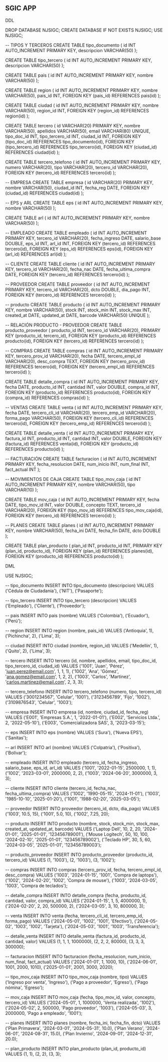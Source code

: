 ## SGIC APP 


DDL

DROP DATABASE NJSIGC;
CREATE DATABASE IF NOT EXISTS NJSIGC;
USE NJSIGC;

-- TIPOS Y TERCEROS
CREATE TABLE tipo_documento (
    id INT AUTO_INCREMENT PRIMARY KEY,
    descripcion VARCHAR(50)
);

CREATE TABLE tipo_tercero (
    id INT AUTO_INCREMENT PRIMARY KEY,
    descripcion VARCHAR(50)
);

CREATE TABLE pais (
    id INT AUTO_INCREMENT PRIMARY KEY,
    nombre VARCHAR(50)
);

CREATE TABLE region (
    id INT AUTO_INCREMENT PRIMARY KEY,
    nombre VARCHAR(50),
    pais_id INT,
    FOREIGN KEY (pais_id) REFERENCES pais(id)
);

CREATE TABLE ciudad (
    id INT AUTO_INCREMENT PRIMARY KEY,
    nombre VARCHAR(50),
    region_id INT,
    FOREIGN KEY (region_id) REFERENCES region(id)
);

CREATE TABLE tercero (
    id VARCHAR(20) PRIMARY KEY,
    nombre VARCHAR(50),
    apellidos VARCHAR(50),
    email VARCHAR(80) UNIQUE,
    tipo_doc_id INT,
    tipo_tercero_id INT,
    ciudad_id INT,
    FOREIGN KEY (tipo_doc_id) REFERENCES tipo_documento(id),
    FOREIGN KEY (tipo_tercero_id) REFERENCES tipo_tercero(id),
    FOREIGN KEY (ciudad_id) REFERENCES ciudad(id)
);

CREATE TABLE tercero_telefono (
    id INT AUTO_INCREMENT PRIMARY KEY,
    numero VARCHAR(20),
    tipo VARCHAR(20),
    tercero_id VARCHAR(20),
    FOREIGN KEY (tercero_id) REFERENCES tercero(id)
);

-- EMPRESA
CREATE TABLE empresa (
    id VARCHAR(20) PRIMARY KEY,
    nombre VARCHAR(50),
    ciudad_id INT,
    fecha_reg DATE,
    FOREIGN KEY (ciudad_id) REFERENCES ciudad(id)
);

-- EPS y ARL
CREATE TABLE eps (
    id INT AUTO_INCREMENT PRIMARY KEY,
    nombre VARCHAR(50)
);

CREATE TABLE arl (
    id INT AUTO_INCREMENT PRIMARY KEY,
    nombre VARCHAR(50)
);

-- EMPLEADO
CREATE TABLE empleado (
    id INT AUTO_INCREMENT PRIMARY KEY,
    tercero_id VARCHAR(20),
    fecha_ingreso DATE,
    salario_base DOUBLE,
    eps_id INT,
    arl_id INT,
    FOREIGN KEY (tercero_id) REFERENCES tercero(id),
    FOREIGN KEY (eps_id) REFERENCES eps(id),
    FOREIGN KEY (arl_id) REFERENCES arl(id)
);

-- CLIENTE
CREATE TABLE cliente (
    id INT AUTO_INCREMENT PRIMARY KEY,
    tercero_id VARCHAR(20),
    fecha_nac DATE,
    fecha_ultima_compra DATE,
    FOREIGN KEY (tercero_id) REFERENCES tercero(id)
);

-- PROVEEDOR
CREATE TABLE proveedor (
    id INT AUTO_INCREMENT PRIMARY KEY,
    tercero_id VARCHAR(20),
    dcto DOUBLE,
    dia_pago INT,
    FOREIGN KEY (tercero_id) REFERENCES tercero(id)
);

-- producto
CREATE TABLE producto (
    id INT AUTO_INCREMENT PRIMARY KEY,
    nombre VARCHAR(50),
    stock INT,
    stock_min INT,
    stock_max INT,
    created_at DATE,
    updated_at DATE,
    barcode VARCHAR(50) UNIQUE
);

-- RELACIÓN PRODUCTO - PROVEEDOR
CREATE TABLE producto_proveedor (
    producto_id INT,
    tercero_id VARCHAR(20),
    PRIMARY KEY (producto_id, tercero_id),
    FOREIGN KEY (producto_id) REFERENCES producto(id),
    FOREIGN KEY (tercero_id) REFERENCES tercero(id)
);

-- COMPRAS
CREATE TABLE compras (
    id INT AUTO_INCREMENT PRIMARY KEY,
    tercero_prov_id VARCHAR(20),
    fecha DATE,
    tercero_empl_id VARCHAR(20),
    desc_compra TEXT,
    FOREIGN KEY (tercero_prov_id) REFERENCES tercero(id),
    FOREIGN KEY (tercero_empl_id) REFERENCES tercero(id)
);

CREATE TABLE detalle_compra (
    id INT AUTO_INCREMENT PRIMARY KEY,
    fecha DATE,
    producto_id INT,
    cantidad INT,
    valor DOUBLE,
    compra_id INT,
    FOREIGN KEY (producto_id) REFERENCES producto(id),
    FOREIGN KEY (compra_id) REFERENCES compras(id)
);

-- VENTAS
CREATE TABLE venta (
    id INT AUTO_INCREMENT PRIMARY KEY,
    fecha DATE,
    tercero_cli_id VARCHAR(20),
    tercero_emp_id VARCHAR(20),
    forma_pago VARCHAR(50),
    FOREIGN KEY (tercero_cli_id) REFERENCES tercero(id),
    FOREIGN KEY (tercero_emp_id) REFERENCES tercero(id)
);

CREATE TABLE detalle_venta (
    id INT AUTO_INCREMENT PRIMARY KEY,
    factura_id INT,
    producto_id INT,
    cantidad INT,
    valor DOUBLE,
    FOREIGN KEY (factura_id) REFERENCES venta(id),
    FOREIGN KEY (producto_id) REFERENCES producto(id)
);

-- FACTURACIÓN
CREATE TABLE facturacion (
    id INT AUTO_INCREMENT PRIMARY KEY,
    fecha_resolucion DATE,
    num_inicio INT,
    num_final INT,
    fact_actual INT
);

-- MOVIMIENTOS DE CAJA
CREATE TABLE tipo_mov_caja (
    id INT AUTO_INCREMENT PRIMARY KEY,
    nombre VARCHAR(50),
    tipo VARCHAR(10)
);

CREATE TABLE mov_caja (
    id INT AUTO_INCREMENT PRIMARY KEY,
    fecha DATE,
    tipo_mov_id INT,
    valor DOUBLE,
    concepto TEXT,
    tercero_id VARCHAR(20),
    FOREIGN KEY (tipo_mov_id) REFERENCES tipo_mov_caja(id),
    FOREIGN KEY (tercero_id) REFERENCES tercero(id)
);

-- PLANES
CREATE TABLE planes (
    id INT AUTO_INCREMENT PRIMARY KEY,
    nombre VARCHAR(50),
    fecha_ini DATE,
    fecha_fin DATE,
    dcto DOUBLE
);

CREATE TABLE plan_producto (
    plan_id INT,
    producto_id INT,
    PRIMARY KEY (plan_id, producto_id),
    FOREIGN KEY (plan_id) REFERENCES planes(id),
    FOREIGN KEY (producto_id) REFERENCES producto(id)
);


DML 

USE NJSIGC;

-- tipo_documento
INSERT INTO tipo_documento (descripcion) VALUES 
('Cédula de Ciudadanía'), 
('NIT'), 
('Pasaporte');

-- tipo_tercero
INSERT INTO tipo_tercero (descripcion) VALUES 
('Empleado'), 
('Cliente'), 
('Proveedor');

-- pais
INSERT INTO pais (nombre) VALUES 
('Colombia'), 
('Ecuador'), 
('Perú');

-- region
INSERT INTO region (nombre, pais_id) VALUES 
('Antioquia', 1), 
('Pichincha', 2), 
('Lima', 3);

-- ciudad
INSERT INTO ciudad (nombre, region_id) VALUES 
('Medellín', 1), 
('Quito', 2), 
('Lima', 3);

-- tercero
INSERT INTO tercero (id, nombre, apellidos, email, tipo_doc_id, tipo_tercero_id, ciudad_id) VALUES 
('1001', 'Juan', 'Pérez', 'juan.perez@email.com', 1, 1, 1), 
('1002', 'Ana', 'Gómez', 'ana.gomez@email.com', 1, 2, 2), 
('1003', 'Carlos', 'Martínez', 'carlos.martinez@email.com', 2, 3, 3);

-- tercero_telefono
INSERT INTO tercero_telefono (numero, tipo, tercero_id) VALUES 
('3001234567', 'Celular', '1001'), 
('3123456789', 'Fijo', '1002'), 
('3109876543', 'Celular', '1003');

-- empresa
INSERT INTO empresa (id, nombre, ciudad_id, fecha_reg) VALUES 
('E001', 'Empresas S.A.', 1, '2022-01-01'), 
('E002', 'Servicios Ltda.', 2, '2022-05-10'), 
('E003', 'Comercializadora SAS', 3, '2023-03-15');

-- eps
INSERT INTO eps (nombre) VALUES 
('Sura'), 
('Nueva EPS'), 
('Sanitas');

-- arl
INSERT INTO arl (nombre) VALUES 
('Colpatria'), 
('Positiva'), 
('Bolívar');

-- empleado
INSERT INTO empleado (tercero_id, fecha_ingreso, salario_base, eps_id, arl_id) VALUES 
('1001', '2022-01-15', 2500000, 1, 1), 
('1002', '2023-03-01', 2000000, 2, 2), 
('1003', '2024-06-20', 3000000, 3, 3);

-- cliente
INSERT INTO cliente (tercero_id, fecha_nac, fecha_ultima_compra) VALUES 
('1002', '1990-05-15', '2024-11-01'), 
('1003', '1985-10-10', '2025-01-20'), 
('1001', '1988-02-20', '2025-03-05');

-- proveedor
INSERT INTO proveedor (tercero_id, dcto, dia_pago) VALUES 
('1003', 10.5, 15), 
('1001', 5.0, 10), 
('1002', 7.25, 20);

-- producto
INSERT INTO producto (nombre, stock, stock_min, stock_max, created_at, updated_at, barcode) VALUES 
('Laptop Dell', 10, 2, 20, '2024-01-01', '2025-01-01', '123456789001'), 
('Mouse Logitech', 50, 10, 100, '2024-02-10', '2025-01-01', '123456789002'), 
('Teclado HP', 30, 5, 60, '2024-03-05', '2025-01-01', '123456789003');

-- producto_proveedor
INSERT INTO producto_proveedor (producto_id, tercero_id) VALUES 
(1, '1003'), 
(2, '1003'), 
(3, '1002');

-- compras
INSERT INTO compras (tercero_prov_id, fecha, tercero_empl_id, desc_compra) VALUES 
('1003', '2024-01-15', '1001', 'Compra de laptops'), 
('1002', '2024-02-20', '1002', 'Compra de mouse'), 
('1003', '2024-03-05', '1003', 'Compra de teclados');

-- detalle_compra
INSERT INTO detalle_compra (fecha, producto_id, cantidad, valor, compra_id) VALUES 
('2024-01-15', 1, 5, 4000000, 1), 
('2024-02-20', 2, 20, 500000, 2), 
('2024-03-05', 3, 10, 800000, 3);

-- venta
INSERT INTO venta (fecha, tercero_cli_id, tercero_emp_id, forma_pago) VALUES 
('2024-05-01', '1002', '1001', 'Efectivo'), 
('2024-05-02', '1003', '1002', 'Tarjeta'), 
('2024-05-03', '1001', '1003', 'Transferencia');

-- detalle_venta
INSERT INTO detalle_venta (factura_id, producto_id, cantidad, valor) VALUES 
(1, 1, 1, 1000000), 
(2, 2, 2, 80000), 
(3, 3, 3, 300000);

-- facturacion
INSERT INTO facturacion (fecha_resolucion, num_inicio, num_final, fact_actual) VALUES 
('2024-01-01', 1, 1000, 10), 
('2024-06-01', 1001, 2000, 1010), 
('2025-01-01', 2001, 3000, 2020);

-- tipo_mov_caja
INSERT INTO tipo_mov_caja (nombre, tipo) VALUES 
('Ingreso por venta', 'Ingreso'), 
('Pago a proveedor', 'Egreso'), 
('Pago nómina', 'Egreso');

-- mov_caja
INSERT INTO mov_caja (fecha, tipo_mov_id, valor, concepto, tercero_id) VALUES 
('2024-05-01', 1, 1000000, 'Venta realizada', '1002'), 
('2024-05-02', 2, 500000, 'Pago proveedor', '1003'), 
('2024-05-03', 3, 2000000, 'Pago a empleado', '1001');

-- planes
INSERT INTO planes (nombre, fecha_ini, fecha_fin, dcto) VALUES 
('Plan Primavera', '2024-03-01', '2024-05-31', 10.0), 
('Plan Verano', '2024-06-01', '2024-08-31', 15.0), 
('Plan Invierno', '2024-09-01', '2024-12-31', 20.0);

-- plan_producto
INSERT INTO plan_producto (plan_id, producto_id) VALUES 
(1, 1), 
(2, 2), 
(3, 3);
